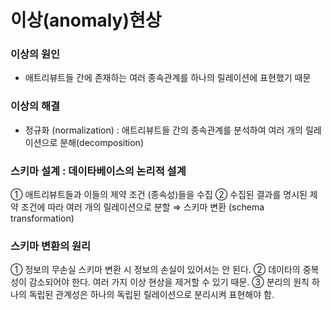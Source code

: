 # 이상(anomaly)현상

### 이상의 원인
- 애트리뷰트들 간에 존재하는 여러 종속관계를 하나의 릴레이션에 표현했기 때문

### 이상의 해결
- 정규화 (normalization) : 애트리뷰트들 간의 종속관계를 분석하여 여러 개의 릴레이션으로
분해(decomposition)

### 스키마 설계 : 데이타베이스의 논리적 설계
① 애트리뷰트들과 이들의 제약 조건 (종속성)들을 수집
② 수집된 결과를 명시된 제약 조건에 따라 여러 개의 릴레이션으로 분할
    ⇒ 스키마 변환 (schema transformation)

### 스키마 변환의 원리
① 정보의 무손실
스키마 변환 시 정보의 손실이 있어서는 안 된다.
② 데이타의 중복성이 감소되어야 한다.
여러 가지 이상 현상을 제거할 수 있기 때문.
③ 분리의 원칙
하나의 독립된 관계성은 하나의 독립된 릴레이션으로 분리시켜 표현해야 함.
